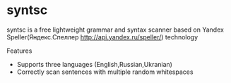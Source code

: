 # syntsc
syntsc is a free lightweight grammar and syntax scanner based on Yandex Speller(Яндекс.Спеллер http://api.yandex.ru/speller/) technology

Features
- Supports three languages (English,Russian,Ukranian)
- Correctly scan sentences with multiple random whitespaces
